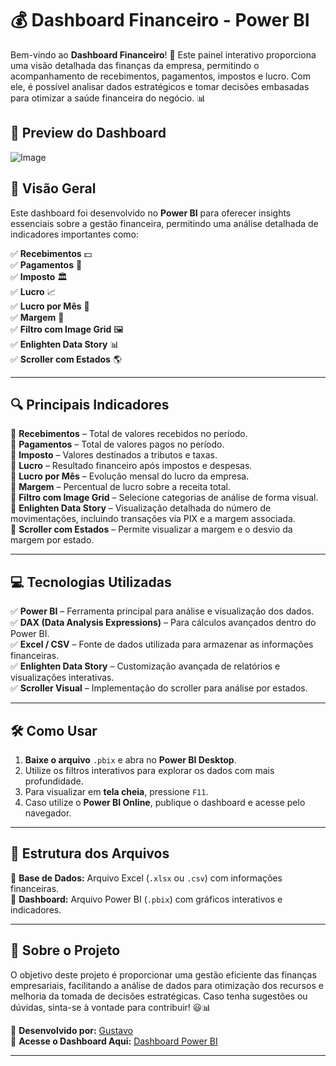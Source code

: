 # 💰 Dashboard Financeiro - Power BI

Bem-vindo ao **Dashboard Financeiro**! 🚀 Este painel interativo proporciona uma visão detalhada das finanças da empresa, permitindo o acompanhamento de recebimentos, pagamentos, impostos e lucro. Com ele, é possível analisar dados estratégicos e tomar decisões embasadas para otimizar a saúde financeira do negócio. 📊

## 📸 **Preview do Dashboard**
![Image](https://github.com/user-attachments/assets/e4c4db65-5cdb-42aa-9d9d-6e2e54d4bf96)

## 📌 Visão Geral
Este dashboard foi desenvolvido no **Power BI** para oferecer insights essenciais sobre a gestão financeira, permitindo uma análise detalhada de indicadores importantes como:

✅ **Recebimentos** 💵  
✅ **Pagamentos** 💸  
✅ **Imposto** 🏛  
✅ **Lucro** 📈  
✅ **Lucro por Mês** 📆  
✅ **Margem** 🎯  
✅ **Filtro com Image Grid** 🖼  
✅ **Enlighten Data Story** 📊  
✅ **Scroller com Estados** 🌎  

---

## 🔍 Principais Indicadores

📌 **Recebimentos** – Total de valores recebidos no período.  
📌 **Pagamentos** – Total de valores pagos no período.  
📌 **Imposto** – Valores destinados a tributos e taxas.  
📌 **Lucro** – Resultado financeiro após impostos e despesas.  
📌 **Lucro por Mês** – Evolução mensal do lucro da empresa.  
📌 **Margem** – Percentual de lucro sobre a receita total.  
📌 **Filtro com Image Grid** – Selecione categorias de análise de forma visual.  
📌 **Enlighten Data Story** – Visualização detalhada do número de movimentações, incluindo transações via PIX e a margem associada.  
📌 **Scroller com Estados** – Permite visualizar a margem e o desvio da margem por estado.  

---

## 💻 Tecnologias Utilizadas
✅ **Power BI** – Ferramenta principal para análise e visualização dos dados.  
✅ **DAX (Data Analysis Expressions)** – Para cálculos avançados dentro do Power BI.  
✅ **Excel / CSV** – Fonte de dados utilizada para armazenar as informações financeiras.  
✅ **Enlighten Data Story** – Customização avançada de relatórios e visualizações interativas.  
✅ **Scroller Visual** – Implementação do scroller para análise por estados.  

---

## 🛠️ Como Usar
1. **Baixe o arquivo** `.pbix` e abra no **Power BI Desktop**.  
2. Utilize os filtros interativos para explorar os dados com mais profundidade.  
3. Para visualizar em **tela cheia**, pressione `F11`.  
4. Caso utilize o **Power BI Online**, publique o dashboard e acesse pelo navegador.  

---

## 📂 Estrutura dos Arquivos
📌 **Base de Dados:** Arquivo Excel (`.xlsx` ou `.csv`) com informações financeiras.  
📌 **Dashboard:** Arquivo Power BI (`.pbix`) com gráficos interativos e indicadores.  

---

## 🌟 Sobre o Projeto
O objetivo deste projeto é proporcionar uma gestão eficiente das finanças empresariais, facilitando a análise de dados para otimização dos recursos e melhoria da tomada de decisões estratégicas. Caso tenha sugestões ou dúvidas, sinta-se à vontade para contribuir! 😃📊

🚀 **Desenvolvido por:** [Gustavo](https://www.linkedin.com/in/gustavo-moreno-8a925b26a)  
🔗 **Acesse o Dashboard Aqui:** [Dashboard Power BI](https://app.powerbi.com/view?r=eyJrIjoiMDIwMTdmNTYtNDNmNi00MTZmLWI3MGItYThkNzM2M2JhZDJmIiwidCI6ImNmNzJlMmJkLTdhMmItNDc4My1iZGViLTM5ZDU3YjA3Zjc2ZiIsImMiOjR9)  

---

